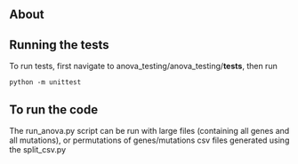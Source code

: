 ## About

## Running the tests ##

To run tests, first navigate to anova_testing/anova_testing/__tests__, then run

```
python -m unittest
```

## To run the code

The run_anova.py script can be run with large files (containing all genes and all mutations), or permutations of genes/mutations csv files generated using the split_csv.py